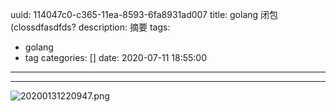 uuid: 114047c0-c365-11ea-8593-6fa8931ad007
title: golang 闭包(clossdfasdfds?
description: 摘要
tags:
  - golang
  - tag
categories: []
date: 2020-07-11 18:55:00
---





<!--more-->
<!-- 1. 发布前：删除草稿的 uuid -->
<!-- 2. 发布后：补充tag，category -->




---
![20200131220947.png](images/leunggeorge.github.io-image-9.png)

<link rel="stylesheet" href="http://yandex.st/highlightjs/6.1/styles/default.min.css">
<script src="http://yandex.st/highlightjs/6.1/highlight.min.js"></script>
<script>
hljs.tabReplace = ' ';
hljs.initHighlightingOnLoad();
</script>

<!-- > 来源：[https://leunggeorge.github.io/](https://leunggeorge.github.io/)   -->